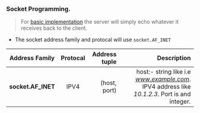 ### Socket Programming.

> For [basic implementation](https://github.com/blac-siren/Build_X/tree/master/sockets/basic) the server will simply echo whatever it receives back to the client.
- The socket address family and protocal will use `socket.AF_INET`

| Address Family  | Protocal      | Address tuple   | Description |
| ----------------|:-------------:| ---------------:| ------------:|
| __socket.AF_INET__| IPV4        | (host, port)    | host:- string like i.e *www.example.com*. IPV4 address like *10.1.2.3*. Port is and integer.
